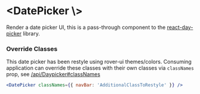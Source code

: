 # \<DatePicker \\\>

Render a date picker UI, this is a pass-through component to the [react-day-picker](https://react-day-picker.js.org/) library.

### Override Classes

This date picker has been restyle using rover-ui themes/colors. Consuming application can override these classes with their own classes via `classNames` prop, see [/api/Daypicker#classNames](https://react-day-picker.js.org/api/DayPicker#classNames)

```jsx
<DatePicker classNames={{ navBar: 'AdditionalClassToRestyle' }} />
```
